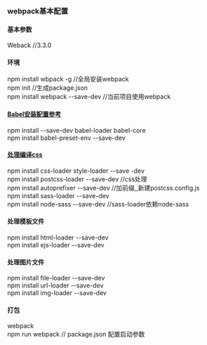 ### webpack基本配置


#### 基本参数

Weback  //3.3.0

#### 环境

npm install wbpack -g    //全局安装webpack  
npm init  //生成package.json  
npm install webpack --save-dev  //当前项目使用webpack  

#### [Babel安装配置参考](http://babeljs.io/docs/setup/#installation)

npm install --save-dev babel-loader babel-core  
npm install babel-preset-env --save-dev  

#### [处理编译css](https://doc.webpack-china.org/loaders/css-loader/)  

npm install css-loader style-loader --save -dev  
npm install postcss-loader --save-dev   //css处理  
npm install autoprefixer --save-dev   //加前缀,,新建postcss.config.js   
npm install sass-loader --save-dev   
npm install node-sass --save-dev //sass-loader依赖node-sass   

#### 处理模板文件

npm install html-loader --save-dev  
npm install ejs-loader --save-dev  

#### 处理图片文件

npm install file-loader --save-dev  
npm install url-loader --save-dev  
npm install img-loader --save-dev

#### 打包

webpack    
npm run webpack  // package.json 配置启动参数
